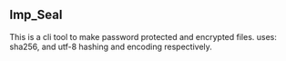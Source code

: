 ## Imp_Seal
This is a cli tool to make password protected and encrypted files.
uses: sha256, and utf-8 hashing and encoding respectively.

